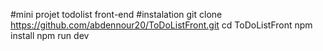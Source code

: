 #mini projet todolist front-end 
#instalation 
git clone https://github.com/abdennour20/ToDoListFront.git
cd ToDoListFront
npm install 
npm run dev 
